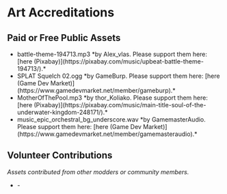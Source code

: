 # Art Accreditations

## Paid or Free Public Assets
<ul>
	<li>battle-theme-194713.mp3 *by Alex_vlas. Please support them here: [here (Pixabay)](https://pixabay.com/music/upbeat-battle-theme-194713/).*</li>
	<li>SPLAT Squelch 02.ogg *by GameBurp. Please support them here: [here (Game Dev Market)](https://www.gamedevmarket.net/member/gameburp).*</li>
	<li>MotherOfThePool.mp3 *by thor_Koliako. Please support them here: [here (Pixabay)](https://pixabay.com/music/main-title-soul-of-the-underwater-kingdom-248171/).*</li>
	<li>music_epic_orchestral_bg_underscore.wav *by GamemasterAudio. Please support them here: [here (Game Dev Market)](https://www.gamedevmarket.net/member/gamemasteraudio).*</li>
	
</ul>

## Volunteer Contributions
*Assets contributed from other modders or community members.*
<ul>
	<li>-</li>
</ul>